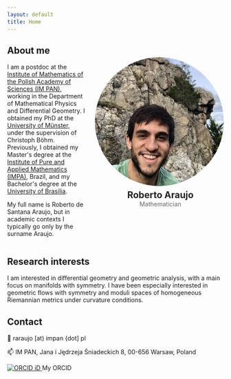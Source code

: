 ```yaml
---
layout: default
title: Home
---
```

<div style="margin-top: 2em;"></div>

## About me

<!-- <div style="display: flex; align-items: flex-start; gap: 1.5em;"> -->
<div style="display: flex; align-items: flex-start; gap: 1.5em; margin-top:;">


<div style="flex: 1;">
I am a postdoc at the <a href="https://www.impan.pl/en/" target="_blank" rel="noopener noreferrer">Institute of Mathematics of the Polish Academy of Sciences (IM PAN)</a>, working in the Department of Mathematical Physics and Differential Geometry. I obtained my PhD at the <a href="https://www.uni-muenster.de/MathematicsMuenster/aboutus/index.shtml" target="_blank" rel="noopener noreferrer">University of Münster</a>, under the supervision of Christoph Böhm. Previously, I obtained my Master's degree at the <a href="https://impa.br/" target="_blank" rel="noopener noreferrer">Institute of Pure and Applied Mathematics (IMPA)</a>, Brazil, and my Bachelor's degree at the <a href="https://mat.unb.br/index.php" target="_blank" rel="noopener noreferrer">University of Brasília</a>.     
<p>My full name is Roberto de Santana Araujo, but in academic contexts I typically go only by the surname Araujo.</p>
</div>

<div style="text-align: center; margin-top: -1em;">
  <img src="/assets/img/Araujo_Profile_photo.jpg" alt="Photo of Roberto Araujo"
       style="width: 300px; height: 300px; border-radius: 50%; object-fit: cover; object-position: center 80%; display: block; margin: 0 auto 0.5rem auto;">
  <div style="margin-left: 5px;">
    <div style="font-weight: bold; font-size: 1.5em; color: #222;">Roberto Araujo</div>
    <div style="font-size: 1em; color: #666;">Mathematician</div>
  </div>
</div>


</div>


## Research interests
I am interested in differential geometry and geometric analysis, with a main focus on manifolds with symmetry. I have been especially interested in geometric flows with symmetry and moduli spaces of homogeneous Riemannian metrics under curvature conditions. 



## Contact 
📧 raraujo [at) impan {dot] pl

📫  IM PAN,  Jana i Jędrzeja Śniadeckich 8, 00-656 Warsaw, Poland

<a href="https://orcid.org/0009-0006-9283-8338" target="_blank">
  <img src="https://orcid.org/sites/default/files/images/orcid_16x16.png" alt="ORCID iD" />
</a>
My ORCID


